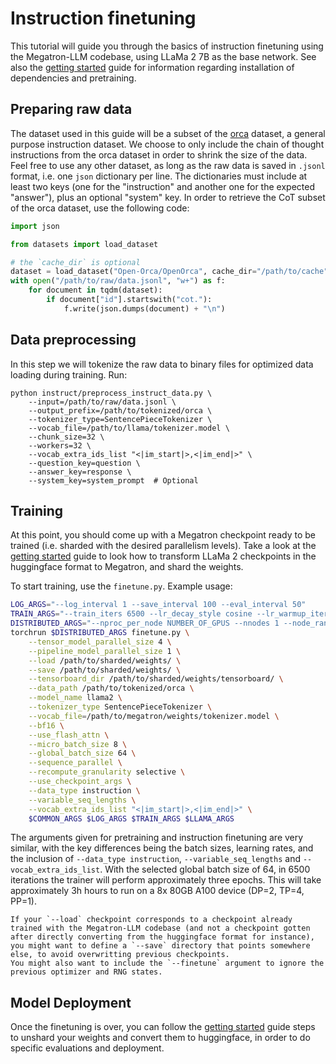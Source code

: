 # Instruction finetuning

This tutorial will guide you through the basics of instruction finetuning using the Megatron-LLM codebase, using LLaMa 2 7B as the base network.
See also the [getting started](getting_started) guide for information regarding installation of dependencies and pretraining.

## Preparing raw data

The dataset used in this guide will be a subset of the [orca](https://huggingface.co/datasets/Open-Orca/OpenOrca) dataset, a general purpose instruction dataset.
We choose to only include the chain of thought instructions from the orca dataset in order to shrink the size of the data.
Feel free to use any other dataset, as long as the raw data is saved in `.jsonl` format, i.e. one `json` dictionary per line.
The dictionaries must include at least two keys (one for the "instruction" and another one for the expected "answer"), plus an optional "system" key.
In order to retrieve the CoT subset of the orca dataset, use the following code:

```python
import json

from datasets import load_dataset

# the `cache_dir` is optional
dataset = load_dataset("Open-Orca/OpenOrca", cache_dir="/path/to/cache", split="train")
with open("/path/to/raw/data.jsonl", "w+") as f:
    for document in tqdm(dataset):
        if document["id"].startswith("cot."):
            f.write(json.dumps(document) + "\n")
```

## Data preprocessing

In this step we will tokenize the raw data to binary files for optimized data loading during training.
Run:
```
python instruct/preprocess_instruct_data.py \
	--input=/path/to/raw/data.jsonl \
	--output_prefix=/path/to/tokenized/orca \
	--tokenizer_type=SentencePieceTokenizer \
	--vocab_file=/path/to/llama/tokenizer.model \
	--chunk_size=32 \
	--workers=32 \
	--vocab_extra_ids_list "<|im_start|>,<|im_end|>" \
	--question_key=question \
	--answer_key=response \
	--system_key=system_prompt  # Optional
```

## Training

At this point, you should come up with a Megatron checkpoint ready to be trained (i.e. sharded with the desired parallelism levels).
Take a look at the [getting started](getting_started) guide to look how to transform LLaMa 2 checkpoints in the huggingface format to Megatron, and shard the weights.

To start training, use the `finetune.py`.
Example usage:
```bash
LOG_ARGS="--log_interval 1 --save_interval 100 --eval_interval 50"
TRAIN_ARGS="--train_iters 6500 --lr_decay_style cosine --lr_warmup_iters 650 --lr 2e-5 --min_lr 2e-6"
DISTRIBUTED_ARGS="--nproc_per_node NUMBER_OF_GPUS --nnodes 1 --node_rank 0 --master_addr localhost --master_port 8000"
torchrun $DISTRIBUTED_ARGS finetune.py \
	--tensor_model_parallel_size 4 \
	--pipeline_model_parallel_size 1 \
	--load /path/to/sharded/weights/ \
	--save /path/to/sharded/weights/ \
	--tensorboard_dir /path/to/sharded/weights/tensorboard/ \
	--data_path /path/to/tokenized/orca \
	--model_name llama2 \
	--tokenizer_type SentencePieceTokenizer \
	--vocab_file=/path/to/megatron/weights/tokenizer.model \
	--bf16 \
	--use_flash_attn \
	--micro_batch_size 8 \
	--global_batch_size 64 \
	--sequence_parallel \
	--recompute_granularity selective \
	--use_checkpoint_args \
	--data_type instruction \
	--variable_seq_lengths \
	--vocab_extra_ids_list "<|im_start|>,<|im_end|>" \
	$COMMON_ARGS $LOG_ARGS $TRAIN_ARGS $LLAMA_ARGS
```

The arguments given for pretraining and instruction finetuning are very similar, with the key differences being the batch sizes, learning rates, and the inclusion of `--data_type instruction`, `--variable_seq_lengths` and `--vocab_extra_ids_list`.
With the selected global batch size of 64, in 6500 iterations the trainer will perform approximately three epochs.
This will take approximately 3h hours to run on a 8x 80GB A100 device (DP=2, TP=4, PP=1).

```{note}
If your `--load` checkpoint corresponds to a checkpoint already trained with the Megatron-LLM codebase (and not a checkpoint gotten after directly converting from the huggingface format for instance), you might want to define a `--save` directory that points somewhere else, to avoid overwritting previous checkpoints.
You might also want to include the `--finetune` argument to ignore the previous optimizer and RNG states.
```

## Model Deployment

Once the finetuning is over, you can follow the [getting started](getting_started) guide steps to unshard your weights and convert them to huggingface, in order to do specific evaluations and deployment.

